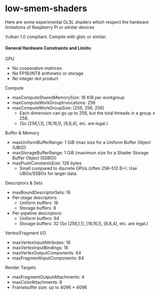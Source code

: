 # low-smem-shaders

Here are some experimental GLSL shaders which respect the hardware limitations of Raspberry Pi or similar devices

Vulkan 1.0 compliant. Compile with glslc or similar.

#### General Hardware Constraints and Limits:

GPU
* No cooperative matrices
* No FP16/INT8 arithmetic or storage
* No integer dot product

Compute
* maxComputeSharedMemorySize: 16 KiB per workgroup
* maxComputeWorkGroupInvocations: 256
* maxComputeWorkGroupSize: [256, 256, 256]
  * Each dimension can go up to 256, but the total threads in a group ≤ 256.
  * (So [256,1,1], [16,16,1], [8,8,4], etc. are legal.)

Buffer & Memory
* maxUniformBufferRange: 1 GiB (max size for a Uniform Buffer Object (UBO))
* maxStorageBufferRange: 1 GiB (maximum size for a Shader Storage Buffer Object (SSBO))
* maxPushConstantsSize: 128 bytes
  * Small compared to discrete GPUs (often 256–512 B+). Use UBOs/SSBOs for larger data.

Descriptors & Sets
* maxBoundDescriptorSets: 16
* Per-stage descriptors:
  * Uniform buffers: 16
  * Storage buffers: 8
* Per-pipeline descriptors:
  * Uniform buffers: 64
  * Storage buffers: 32
    (So [256,1,1], [16,16,1], [8,8,4], etc. are legal.)

Vertex/Fragment I/O
* maxVertexInputAttributes: 16
* maxVertexInputBindings: 16
* maxVertexOutputComponents: 64
* maxFragmentInputComponents: 64

Render Targets
* maxFragmentOutputAttachments: 4
* maxColorAttachments: 8
* Framebuffer size: up to 4096 × 4096
